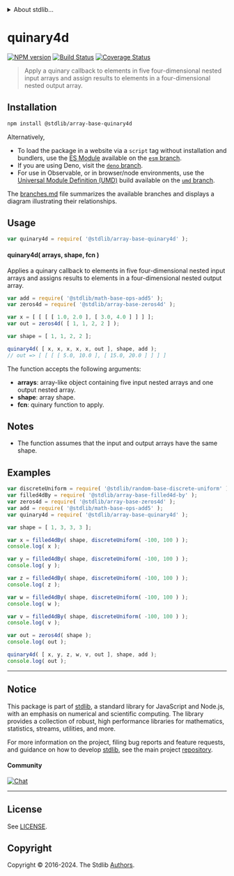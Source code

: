 <!--

@license Apache-2.0

Copyright (c) 2023 The Stdlib Authors.

Licensed under the Apache License, Version 2.0 (the "License");
you may not use this file except in compliance with the License.
You may obtain a copy of the License at

   http://www.apache.org/licenses/LICENSE-2.0

Unless required by applicable law or agreed to in writing, software
distributed under the License is distributed on an "AS IS" BASIS,
WITHOUT WARRANTIES OR CONDITIONS OF ANY KIND, either express or implied.
See the License for the specific language governing permissions and
limitations under the License.

-->


<details>
  <summary>
    About stdlib...
  </summary>
  <p>We believe in a future in which the web is a preferred environment for numerical computation. To help realize this future, we've built stdlib. stdlib is a standard library, with an emphasis on numerical and scientific computation, written in JavaScript (and C) for execution in browsers and in Node.js.</p>
  <p>The library is fully decomposable, being architected in such a way that you can swap out and mix and match APIs and functionality to cater to your exact preferences and use cases.</p>
  <p>When you use stdlib, you can be absolutely certain that you are using the most thorough, rigorous, well-written, studied, documented, tested, measured, and high-quality code out there.</p>
  <p>To join us in bringing numerical computing to the web, get started by checking us out on <a href="https://github.com/stdlib-js/stdlib">GitHub</a>, and please consider <a href="https://opencollective.com/stdlib">financially supporting stdlib</a>. We greatly appreciate your continued support!</p>
</details>

# quinary4d

[![NPM version][npm-image]][npm-url] [![Build Status][test-image]][test-url] [![Coverage Status][coverage-image]][coverage-url] <!-- [![dependencies][dependencies-image]][dependencies-url] -->

> Apply a quinary callback to elements in five four-dimensional nested input arrays and assign results to elements in a four-dimensional nested output array.

<section class="intro">

</section>

<!-- /.intro -->

<section class="installation">

## Installation

```bash
npm install @stdlib/array-base-quinary4d
```

Alternatively,

-   To load the package in a website via a `script` tag without installation and bundlers, use the [ES Module][es-module] available on the [`esm` branch][esm-url].
-   If you are using Deno, visit the [`deno` branch][deno-url].
-   For use in Observable, or in browser/node environments, use the [Universal Module Definition (UMD)][umd] build available on the [`umd` branch][umd-url].

The [branches.md][branches-url] file summarizes the available branches and displays a diagram illustrating their relationships.

</section>

<section class="usage">

## Usage

```javascript
var quinary4d = require( '@stdlib/array-base-quinary4d' );
```

#### quinary4d( arrays, shape, fcn )

Applies a quinary callback to elements in five four-dimensional nested input arrays and assigns results to elements in a four-dimensional nested output array.

```javascript
var add = require( '@stdlib/math-base-ops-add5' );
var zeros4d = require( '@stdlib/array-base-zeros4d' );

var x = [ [ [ [ 1.0, 2.0 ], [ 3.0, 4.0 ] ] ] ];
var out = zeros4d( [ 1, 1, 2, 2 ] );

var shape = [ 1, 1, 2, 2 ];

quinary4d( [ x, x, x, x, x, out ], shape, add );
// out => [ [ [ [ 5.0, 10.0 ], [ 15.0, 20.0 ] ] ] ]
```

The function accepts the following arguments:

-   **arrays**: array-like object containing five input nested arrays and one output nested array.
-   **shape**: array shape.
-   **fcn**: quinary function to apply.

</section>

<!-- /.usage -->

<section class="notes">

## Notes

-   The function assumes that the input and output arrays have the same shape.

</section>

<!-- /.notes -->

<section class="examples">

## Examples

<!-- eslint no-undef: "error" -->

```javascript
var discreteUniform = require( '@stdlib/random-base-discrete-uniform' ).factory;
var filled4dBy = require( '@stdlib/array-base-filled4d-by' );
var zeros4d = require( '@stdlib/array-base-zeros4d' );
var add = require( '@stdlib/math-base-ops-add5' );
var quinary4d = require( '@stdlib/array-base-quinary4d' );

var shape = [ 1, 3, 3, 3 ];

var x = filled4dBy( shape, discreteUniform( -100, 100 ) );
console.log( x );

var y = filled4dBy( shape, discreteUniform( -100, 100 ) );
console.log( y );

var z = filled4dBy( shape, discreteUniform( -100, 100 ) );
console.log( z );

var w = filled4dBy( shape, discreteUniform( -100, 100 ) );
console.log( w );

var v = filled4dBy( shape, discreteUniform( -100, 100 ) );
console.log( v );

var out = zeros4d( shape );
console.log( out );

quinary4d( [ x, y, z, w, v, out ], shape, add );
console.log( out );
```

</section>

<!-- /.examples -->

<!-- Section for related `stdlib` packages. Do not manually edit this section, as it is automatically populated. -->

<section class="related">

</section>

<!-- /.related -->

<!-- Section for all links. Make sure to keep an empty line after the `section` element and another before the `/section` close. -->


<section class="main-repo" >

* * *

## Notice

This package is part of [stdlib][stdlib], a standard library for JavaScript and Node.js, with an emphasis on numerical and scientific computing. The library provides a collection of robust, high performance libraries for mathematics, statistics, streams, utilities, and more.

For more information on the project, filing bug reports and feature requests, and guidance on how to develop [stdlib][stdlib], see the main project [repository][stdlib].

#### Community

[![Chat][chat-image]][chat-url]

---

## License

See [LICENSE][stdlib-license].


## Copyright

Copyright &copy; 2016-2024. The Stdlib [Authors][stdlib-authors].

</section>

<!-- /.stdlib -->

<!-- Section for all links. Make sure to keep an empty line after the `section` element and another before the `/section` close. -->

<section class="links">

[npm-image]: http://img.shields.io/npm/v/@stdlib/array-base-quinary4d.svg
[npm-url]: https://npmjs.org/package/@stdlib/array-base-quinary4d

[test-image]: https://github.com/stdlib-js/array-base-quinary4d/actions/workflows/test.yml/badge.svg?branch=main
[test-url]: https://github.com/stdlib-js/array-base-quinary4d/actions/workflows/test.yml?query=branch:main

[coverage-image]: https://img.shields.io/codecov/c/github/stdlib-js/array-base-quinary4d/main.svg
[coverage-url]: https://codecov.io/github/stdlib-js/array-base-quinary4d?branch=main

<!--

[dependencies-image]: https://img.shields.io/david/stdlib-js/array-base-quinary4d.svg
[dependencies-url]: https://david-dm.org/stdlib-js/array-base-quinary4d/main

-->

[chat-image]: https://img.shields.io/gitter/room/stdlib-js/stdlib.svg
[chat-url]: https://app.gitter.im/#/room/#stdlib-js_stdlib:gitter.im

[stdlib]: https://github.com/stdlib-js/stdlib

[stdlib-authors]: https://github.com/stdlib-js/stdlib/graphs/contributors

[umd]: https://github.com/umdjs/umd
[es-module]: https://developer.mozilla.org/en-US/docs/Web/JavaScript/Guide/Modules

[deno-url]: https://github.com/stdlib-js/array-base-quinary4d/tree/deno
[umd-url]: https://github.com/stdlib-js/array-base-quinary4d/tree/umd
[esm-url]: https://github.com/stdlib-js/array-base-quinary4d/tree/esm
[branches-url]: https://github.com/stdlib-js/array-base-quinary4d/blob/main/branches.md

[stdlib-license]: https://raw.githubusercontent.com/stdlib-js/array-base-quinary4d/main/LICENSE

</section>

<!-- /.links -->
